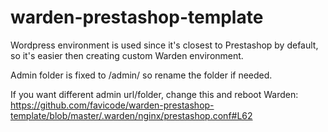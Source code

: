 # warden-prestashop-template

Wordpress environment is used since it's closest to Prestashop by default,
so it's easier then creating custom Warden environment.

Admin folder is fixed to /admin/ so rename the folder if needed.

If you want different admin url/folder, change this and reboot Warden:
https://github.com/favicode/warden-prestashop-template/blob/master/.warden/nginx/prestashop.conf#L62

